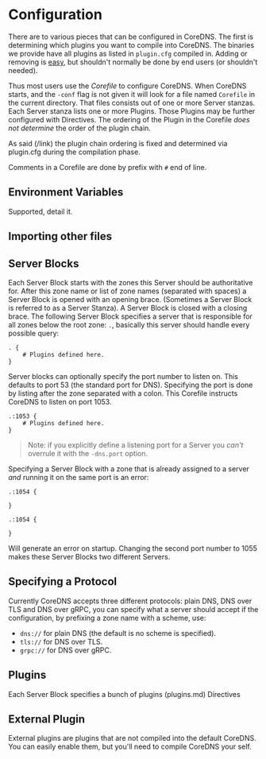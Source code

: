 # Configuration

There are to various pieces that can be configured in CoreDNS. The first is determining which
plugins you want to compile into CoreDNS. The binaries we provide have all plugins as listed in
`plugin.cfg` compiled in. Adding or removing is [easy](/link/to/howto), but shouldn't normally be
done by end users (or shouldn't needed).

Thus most users use the *Corefile* to configure CoreDNS. When CoreDNS starts, and the `-conf` flag is
not given it will look for a file named `Corefile` in the current directory. That files consists out
of one or more Server stanzas. Each Server stanza lists one or more Plugins. Those Plugins may be
further configured with Directives. The ordering of the Plugin in the Corefile *does not determine*
the order of the plugin chain.

As said (/link) the plugin chain ordering is fixed and determined via plugin.cfg during the
compilation phase.

Comments in a Corefile are done by prefix with `#` end of line.

## Environment Variables

Supported, detail it.

## Importing other files


## Server Blocks

Each Server Block starts with the zones this Server should be authoritative for. After this zone
name or list of zone names (separated with spaces) a Server Block is opened with an opening brace.
(Sometimes a Server Block is referred to as a Server Stanza). A Server Block is closed with
a closing brace. The following Server Block specifies a server that is responsible for all zones
below the root zone: `.`, basically this server should handle every possible query:

~~~ corefile
. {
    # Plugins defined here.
}
~~~

Server blocks can optionally specify the port number to listen on. This defaults to port 53 (the
standard port for DNS). Specifying the port is done by listing after the zone separated with
a colon. This Corefile instructs CoreDNS to listen on port 1053.

~~~ corefile
.:1053 {
    # Plugins defined here.
}
~~~

> Note: if you explicitly define a listening port for a Server you *can't* overrule it with the
> `-dns.port` option.

Specifying a Server Block with a zone that is already assigned to a server *and* running it on the
same port is an error:

~~~ corefile
.:1054 {

}

.:1054 {

}
~~~

Will generate an error on startup. Changing the second port number to 1055 makes these Server Blocks
two different Servers.

## Specifying a Protocol

Currently CoreDNS accepts three different protocols: plain DNS, DNS over TLS and DNS over gRPC, you
can specify what a server should accept if the configuration, by prefixing a zone name with
a scheme, use:

* `dns://` for plain DNS (the default is no scheme is specified).
* `tls://` for DNS over TLS.
* `grpc://` for DNS over gRPC.


## Plugins

Each Server Block specifies a bunch of plugins (plugins.md)
Directives


## External Plugin

External plugins are plugins that are not compiled into the default CoreDNS. You can easily enable
them, but you'll need to compile CoreDNS your self.
